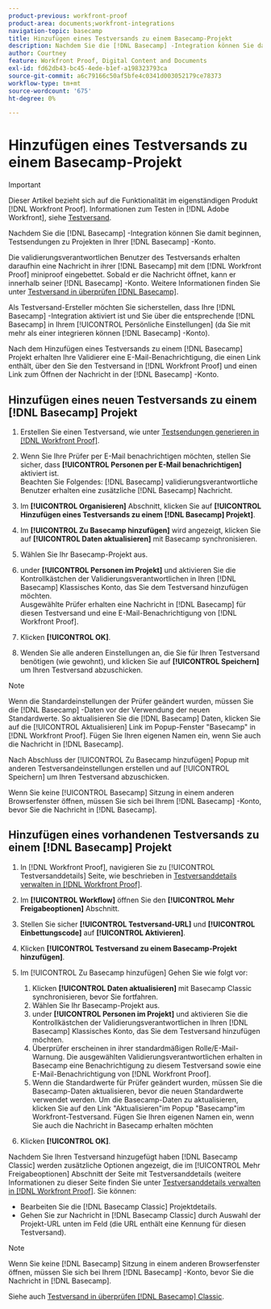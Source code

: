 ```yaml
---
product-previous: workfront-proof
product-area: documents;workfront-integrations
navigation-topic: basecamp
title: Hinzufügen eines Testversands zu einem Basecamp-Projekt
description: Nachdem Sie die [!DNL Basecamp] -Integration können Sie damit beginnen, Testsendungen zu Projekten in Ihrer [!DNL Basecamp] -Konto.
author: Courtney
feature: Workfront Proof, Digital Content and Documents
exl-id: fd62db43-bc45-4ede-b1ef-a198323793ca
source-git-commit: a6c79166c50af5bfe4c0341d003052179ce78373
workflow-type: tm+mt
source-wordcount: '675'
ht-degree: 0%

---
```


# Hinzufügen eines Testversands zu einem Basecamp-Projekt

>[!IMPORTANT]
>
>Dieser Artikel bezieht sich auf die Funktionalität im eigenständigen Produkt [!DNL Workfront Proof]. Informationen zum Testen in [!DNL Adobe Workfront], siehe [Testversand](../../../review-and-approve-work/proofing/proofing.md).

Nachdem Sie die [!DNL Basecamp] -Integration können Sie damit beginnen, Testsendungen zu Projekten in Ihrer [!DNL Basecamp] -Konto.

Die validierungsverantwortlichen Benutzer des Testversands erhalten daraufhin eine Nachricht in ihrer [!DNL Basecamp] mit dem [!DNL Workfront Proof] miniproof eingebettet. Sobald er die Nachricht öffnet, kann er innerhalb seiner [!DNL Basecamp] -Konto. Weitere Informationen finden Sie unter  [Testversand in überprüfen [!DNL Basecamp]](../../../workfront-proof/wp-integrations/basecamp/review-proof-basecamp.md).

Als Testversand-Ersteller möchten Sie sicherstellen, dass Ihre [!DNL Basecamp] -Integration aktiviert ist und Sie über die entsprechende [!DNL Basecamp] in Ihrem [!UICONTROL Persönliche Einstellungen] (da Sie mit mehr als einer integrieren können [!DNL Basecamp] -Konto).

Nach dem Hinzufügen eines Testversands zu einem [!DNL Basecamp] Projekt erhalten Ihre Validierer eine E-Mail-Benachrichtigung, die einen Link enthält, über den Sie den Testversand in [!DNL Workfront Proof] und einen Link zum Öffnen der Nachricht in der [!DNL Basecamp] -Konto.

## Hinzufügen eines neuen Testversands zu einem [!DNL Basecamp] Projekt

1. Erstellen Sie einen Testversand, wie unter [Testsendungen generieren in [!DNL Workfront Proof]](../../../workfront-proof/wp-work-proofsfiles/create-proofs-and-files/generate-proofs.md).
1. Wenn Sie Ihre Prüfer per E-Mail benachrichtigen möchten, stellen Sie sicher, dass **[!UICONTROL Personen per E-Mail benachrichtigen]** aktiviert ist.\
   Beachten Sie Folgendes: [!DNL Basecamp] validierungsverantwortliche Benutzer erhalten eine zusätzliche [!DNL Basecamp] Nachricht.

1. Im **[!UICONTROL Organisieren]** Abschnitt, klicken Sie auf **[!UICONTROL Hinzufügen eines Testversands zu einem [!DNL Basecamp] Projekt]**.

1. Im **[!UICONTROL Zu Basecamp hinzufügen]** wird angezeigt, klicken Sie auf **[!UICONTROL Daten aktualisieren]** mit Basecamp synchronisieren.

1. Wählen Sie Ihr Basecamp-Projekt aus.
1. under **[!UICONTROL Personen im Projekt]** und aktivieren Sie die Kontrollkästchen der Validierungsverantwortlichen in Ihren [!DNL Basecamp] Klassisches Konto, das Sie dem Testversand hinzufügen möchten.\
   Ausgewählte Prüfer erhalten eine Nachricht in [!DNL Basecamp] für diesen Testversand und eine E-Mail-Benachrichtigung von [!DNL Workfront Proof].

1. Klicken **[!UICONTROL OK]**.
1. Wenden Sie alle anderen Einstellungen an, die Sie für Ihren Testversand benötigen (wie gewohnt), und klicken Sie auf **[!UICONTROL Speichern]** um Ihren Testversand abzuschicken.

>[!NOTE]
>
>Wenn die Standardeinstellungen der Prüfer geändert wurden, müssen Sie die [!DNL Basecamp] -Daten vor der Verwendung der neuen Standardwerte. So aktualisieren Sie die [!DNL Basecamp] Daten, klicken Sie auf die [!UICONTROL Aktualisieren] Link im Popup-Fenster &quot;Basecamp&quot; in [!DNL Workfront Proof]. Fügen Sie Ihren eigenen Namen ein, wenn Sie auch die Nachricht in [!DNL Basecamp].
>
>Nach Abschluss der [!UICONTROL Zu Basecamp hinzufügen] Popup mit anderen Testversandeinstellungen erstellen und auf [!UICONTROL Speichern] um Ihren Testversand abzuschicken.
>
>Wenn Sie keine [!UICONTROL Basecamp] Sitzung in einem anderen Browserfenster öffnen, müssen Sie sich bei Ihrem [!DNL Basecamp] -Konto, bevor Sie die Nachricht in [!DNL Basecamp].

## Hinzufügen eines vorhandenen Testversands zu einem [!DNL Basecamp] Projekt

1. In [!DNL Workfront Proof], navigieren Sie zu [!UICONTROL Testversanddetails] Seite, wie beschrieben in  [Testversanddetails verwalten in [!DNL Workfront Proof]](../../../workfront-proof/wp-work-proofsfiles/manage-your-work/manage-proof-details.md).
1. Im **[!UICONTROL Workflow]** öffnen Sie den **[!UICONTROL Mehr Freigabeoptionen]** Abschnitt.

1. Stellen Sie sicher **[!UICONTROL Testversand-URL]** und **[!UICONTROL Einbettungscode]** auf **[!UICONTROL Aktivieren]**.

1. Klicken **[!UICONTROL Testversand zu einem Basecamp-Projekt hinzufügen]**.
1. Im [!UICONTROL Zu Basecamp hinzufügen] Gehen Sie wie folgt vor:

   1. Klicken **[!UICONTROL Daten aktualisieren]** mit Basecamp Classic synchronisieren, bevor Sie fortfahren.
   1. Wählen Sie Ihr Basecamp-Projekt aus.
   1. under **[!UICONTROL Personen im Projekt]** und aktivieren Sie die Kontrollkästchen der Validierungsverantwortlichen in Ihren [!DNL Basecamp] Klassisches Konto, das Sie dem Testversand hinzufügen möchten.
   1. Überprüfer erscheinen in ihrer standardmäßigen Rolle/E-Mail-Warnung. Die ausgewählten Validierungsverantwortlichen erhalten in Basecamp eine Benachrichtigung zu diesem Testversand sowie eine E-Mail-Benachrichtigung von [!DNL Workfront Proof].
   1. Wenn die Standardwerte für Prüfer geändert wurden, müssen Sie die Basecamp-Daten aktualisieren, bevor die neuen Standardwerte verwendet werden. Um die Basecamp-Daten zu aktualisieren, klicken Sie auf den Link &quot;Aktualisieren&quot;im Popup &quot;Basecamp&quot;im Workfront-Testversand. Fügen Sie Ihren eigenen Namen ein, wenn Sie auch die Nachricht in Basecamp erhalten möchten

1. Klicken **[!UICONTROL OK]**.

Nachdem Sie Ihren Testversand hinzugefügt haben [!DNL Basecamp Classic] werden zusätzliche Optionen angezeigt, die im [!UICONTROL Mehr Freigabeoptionen] Abschnitt der Seite mit Testversanddetails (weitere Informationen zu dieser Seite finden Sie unter [Testversanddetails verwalten in [!DNL Workfront Proof]](../../../workfront-proof/wp-work-proofsfiles/manage-your-work/manage-proof-details.md). Sie können:

* Bearbeiten Sie die [!DNL Basecamp Classic] Projektdetails.
* Gehen Sie zur Nachricht in [!DNL Basecamp Classic] durch Auswahl der Projekt-URL unten im Feld (die URL enthält eine Kennung für diesen Testversand).

>[!NOTE]
>
>Wenn Sie keine [!DNL Basecamp] Sitzung in einem anderen Browserfenster öffnen, müssen Sie sich bei Ihrem [!DNL Basecamp] -Konto, bevor Sie die Nachricht in [!DNL Basecamp].

Siehe auch [Testversand in überprüfen [!DNL Basecamp] Classic](../../../workfront-proof/wp-integrations/basecamp-classic/review-proof-basecamp-classic.md).
